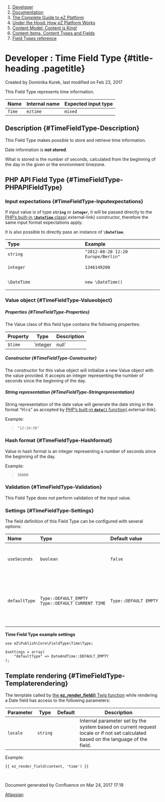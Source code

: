 1.  <span>[Developer](index.html)</span>
2.  <span>[Documentation](Documentation_31429504.html)</span>
3.  <span>[The Complete Guide to eZ
    Platform](The-Complete-Guide-to-eZ-Platform_31429526.html)</span>
4.  <span>[Under the Hood: How eZ Platform Works](31429659.html)</span>
5.  <span>[Content Model: Content is King!](31429709.html)</span>
6.  <span>[Content items, Content Types and
    Fields](31430275.html)</span>
7.  <span>[Field Types
    reference](Field-Types-reference_31430495.html)</span>

<span id="title-text"> Developer : Time Field Type </span> {#title-heading .pagetitle}
==========================================================

Created by <span class="author"> Dominika Kurek</span>, last modified on
Feb 23, 2017

This Field Type represents time information.

| Name   | Internal name | Expected input type |
|--------|---------------|---------------------|
| `Time` | `eztime`      | `mixed`             |

Description {#TimeFieldType-Description}
-----------

This Field Type makes possible to store and retrieve time information.

<span
class="aui-icon aui-icon-small aui-iconfont-warning confluence-information-macro-icon"></span>
Date information is **not stored**.

What is stored is the number of seconds, calculated from the beginning
of the day in the given or the environment timezone.

PHP API Field Type {#TimeFieldType-PHPAPIFieldType}
------------------

### Input expectations {#TimeFieldType-Inputexpectations}

If input value is of type **`string`** or **`integer`**, it will be
passed directly to the [PHP’s built-in **`\DateTime`**
class](http://www.php.net/manual/en/datetime.construct.php){.external-link}
constructor, therefore the same input format expectations apply.

It is also possible to directly pass an instance of **`\DateTime`**.

<table>
<colgroup>
<col width="50%" />
<col width="50%" />
</colgroup>
<thead>
<tr class="header">
<th align="left">Type</th>
<th align="left">Example</th>
</tr>
</thead>
<tbody>
<tr class="odd">
<td align="left"><code>string</code></td>
<td align="left"><code>&quot;2012-08-28 12:20 Europe/Berlin&quot;</code></td>
</tr>
<tr class="even">
<td align="left"><pre><code>integer</code></pre></td>
<td align="left"><pre><code>1346149200</code></pre></td>
</tr>
<tr class="odd">
<td align="left"><pre><code>\DateTime</code></pre></td>
<td align="left"><pre><code>new \DateTime()</code></pre></td>
</tr>
</tbody>
</table>

### Value object {#TimeFieldType-Valueobject}

##### Properties {#TimeFieldType-Properties}

The Value class of this field type contains the following properties:

| Property | Type           | Description                                                                       |
|----------|----------------|-----------------------------------------------------------------------------------|
| `$time`  | `integer|null` | Holds the time information as a number of seconds since the beginning of the day. |

##### Constructor {#TimeFieldType-Constructor}

The constructor for this value object will initialize a new Value object
with the value provided. It accepts an integer representing the number
of seconds since the beginning of the day.

##### String representation {#TimeFieldType-Stringrepresentation}

String representation of the date value will generate the date string in
the format “H:i:s” as accepted by [PHP’s
built-in **`date()`** function](http://www.php.net/manual/en/function.date.php){.external-link}.

Example:

> `"12:14:56"`

### Hash format {#TimeFieldType-Hashformat}

Value in hash format is an integer representing<span> a number of
seconds since the beginning of the day.</span>

<span>Example:</span>

> `36000`

### Validation {#TimeFieldType-Validation}

This Field Type does not perform validation of the input value.

### Settings {#TimeFieldType-Settings}

The field definition of this Field Type can be configured with several
options:

<table>
<colgroup>
<col width="25%" />
<col width="25%" />
<col width="25%" />
<col width="25%" />
</colgroup>
<thead>
<tr class="header">
<th align="left">Name</th>
<th align="left">Type</th>
<th align="left">Default value</th>
<th align="left">Description</th>
</tr>
</thead>
<tbody>
<tr class="odd">
<td align="left"><pre><code>useSeconds</code></pre></td>
<td align="left"><code>boolean</code></td>
<td align="left"><code>false</code></td>
<td align="left">Used to control displaying of seconds in the output.</td>
</tr>
<tr class="even">
<td align="left"><pre><code>defaultType</code></pre></td>
<td align="left"><pre><code>Type::DEFAULT_EMPTY
Type::DEFAULT_CURRENT_TIME</code></pre></td>
<td align="left"><pre><code>Type::DEFAULT_EMPTY</code></pre></td>
<td align="left">The constant used here defines default input value when using administration interface.</td>
</tr>
</tbody>
</table>

**Time Field Type example settings**

~~~~ brush:
use eZ\Publish\Core\FieldType\Time\Type;

$settings = array(
    "defaultType" => DateAndTime::DEFAULT_EMPTY
);
~~~~

Template rendering {#TimeFieldType-Templaterendering}
------------------

The template called by [the **ez\_render\_field()** Twig
function](Content-Rendering_31429679.html) while rendering a Date field
has access to the following parameters:

| Parameter | Type     | Default | Description                                                                                                                       |
|-----------|----------|---------|-----------------------------------------------------------------------------------------------------------------------------------|
| `locale`  | `string` |         | Internal parameter set by the system based on current request locale or if not set calculated based on the language of the field. |

Example:

~~~~ brush:
{{ ez_render_field(content, 'time') }}
~~~~

 

Document generated by Confluence on Mar 24, 2017 17:19

[Atlassian](http://www.atlassian.com/)


